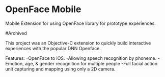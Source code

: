# OpenFace Mobile
Mobile Extension for using OpenFace library for prototype experiences.

#Archived

This project was an Objective-C extension to quickly build interactive experiences with the popular DNN Openface. 

Features:
-OpenFace to iOS.
-Allowing speech recognition by phoneme.
-Emotion, age, & gender recognition for multiple people
-Full facial action unit capturing and mapping using only a 2D camera.
